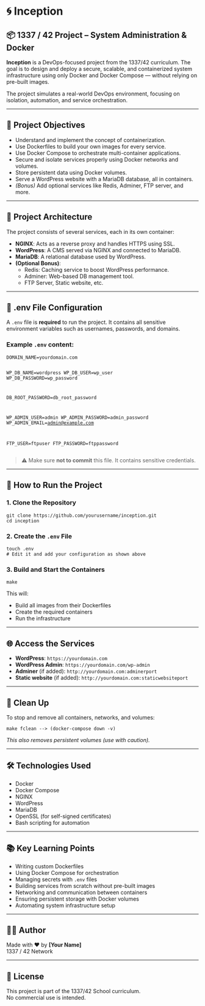 <body>

<h1>🌀 Inception</h1>

<h2>📦 1337 / 42 Project – System Administration & Docker</h2>

<p><strong>Inception</strong> is a DevOps-focused project from the 1337/42 curriculum. The goal is to design and deploy a secure, scalable, and containerized system infrastructure using only Docker and Docker Compose — without relying on pre-built images.</p>

<p>The project simulates a real-world DevOps environment, focusing on isolation, automation, and service orchestration.</p>

<hr />

<h2>🧠 Project Objectives</h2>
<ul>
  <li>Understand and implement the concept of containerization.</li>
  <li>Use Dockerfiles to build your own images for every service.</li>
  <li>Use Docker Compose to orchestrate multi-container applications.</li>
  <li>Secure and isolate services properly using Docker networks and volumes.</li>
  <li>Store persistent data using Docker volumes.</li>
  <li>Serve a WordPress website with a MariaDB database, all in containers.</li>
  <li><em>(Bonus)</em> Add optional services like Redis, Adminer, FTP server, and more.</li>
</ul>

<hr />

<h2>🧱 Project Architecture</h2>
<p>The project consists of several services, each in its own container:</p>
<ul>
  <li><strong>NGINX</strong>: Acts as a reverse proxy and handles HTTPS using SSL.</li>
  <li><strong>WordPress</strong>: A CMS served via NGINX and connected to MariaDB.</li>
  <li><strong>MariaDB</strong>: A relational database used by WordPress.</li>
  <li><strong>(Optional Bonus)</strong>:
    <ul>
      <li>Redis: Caching service to boost WordPress performance.</li>
      <li>Adminer: Web-based DB management tool.</li>
      <li>FTP Server, Static website, etc.</li>
    </ul>
  </li>
</ul>

<hr />

<h2>🔐 .env File Configuration</h2>
<p>A <code>.env</code> file is <strong>required</strong> to run the project. It contains all sensitive environment variables such as usernames, passwords, and domains.</p>

<h3>Example <code>.env</code> content:</h3>
<pre><code>DOMAIN_NAME=yourdomain.com

WP_DB_NAME=wordpress
WP_DB_USER=wp_user
WP_DB_PASSWORD=wp_password

DB_ROOT_PASSWORD=db_root_password

WP_ADMIN_USER=admin
WP_ADMIN_PASSWORD=admin_password
WP_ADMIN_EMAIL=admin@example.com

FTP_USER=ftpuser
FTP_PASSWORD=ftppassword
</code></pre>

<blockquote>
  ⚠️ Make sure <strong>not to commit</strong> this file. It contains sensitive credentials.
</blockquote>

<hr />

<h2>🚀 How to Run the Project</h2>

<h3>1. Clone the Repository</h3>
<pre><code>git clone https://github.com/yourusername/inception.git
cd inception
</code></pre>

<h3>2. Create the <code>.env</code> File</h3>
<pre><code>touch .env
# Edit it and add your configuration as shown above
</code></pre>

<h3>3. Build and Start the Containers</h3>
<pre><code>make
</code></pre>

<p>This will:</p>
<ul>
  <li>Build all images from their Dockerfiles</li>
  <li>Create the required containers</li>
  <li>Run the infrastructure</li>
</ul>

<hr />

<h2>🌐 Access the Services</h2>
<ul>
  <li><strong>WordPress</strong>: <code>https://yourdomain.com</code></li>
  <li><strong>WordPress Admin</strong>: <code>https://yourdomain.com/wp-admin</code></li>
  <li><strong>Adminer</strong> (if added): <code>http://yourdomain.com:adminerport</code></li>
  <li><strong>Static website</strong> (if added): <code>http://yourdomain.com:staticwebsiteport</code></li>
  
</ul>

<hr />

<h2>🧹 Clean Up</h2>
<p>To stop and remove all containers, networks, and volumes:</p>
<pre><code>make fclean --> (docker-compose down -v)
</code></pre>
<p><em>This also removes persistent volumes (use with caution).</em></p>

<hr />

<h2>🛠️ Technologies Used</h2>
<ul>
  <li>Docker</li>
  <li>Docker Compose</li>
  <li>NGINX</li>
  <li>WordPress</li>
  <li>MariaDB</li>
  <li>OpenSSL (for self-signed certificates)</li>
  <li>Bash scripting for automation</li>
</ul>

<hr />

<h2>📚 Key Learning Points</h2>
<ul>
  <li>Writing custom Dockerfiles</li>
  <li>Using Docker Compose for orchestration</li>
  <li>Managing secrets with <code>.env</code> files</li>
  <li>Building services from scratch without pre-built images</li>
  <li>Networking and communication between containers</li>
  <li>Ensuring persistent storage with Docker volumes</li>
  <li>Automating system infrastructure setup</li>
</ul>

<hr />

<h2>👨‍💻 Author</h2>
<p>Made with ❤️ by <strong>[Your Name]</strong><br />
1337 / 42 Network</p>

<hr />

<h2>📜 License</h2>
<p>This project is part of the 1337/42 School curriculum.<br />
No commercial use is intended.</p>

</body>
</html>
